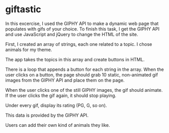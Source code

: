 # giftastic

In this excercise, I used the GIPHY API to make a dynamic web page that populates with gifs of your choice. 
To finish this task, I get the GIPHY API and use JavaScript and jQuery to change the HTML of the site.

First, I created an array of strings, each one related to a topic. I chose animals for my theme.

The app takes the topics in this array and create buttons in HTML.

There is a loop that appends a button for each string in the array.
When the user clicks on a button, the page should grab 10 static, non-animated gif images from the GIPHY API and place them on the page.

When the user clicks one of the still GIPHY images, the gif should animate. If the user clicks the gif again, it should stop playing.

Under every gif, display its rating (PG, G, so on). 

This data is provided by the GIPHY API.

Users can add their own kind of animals they like.
